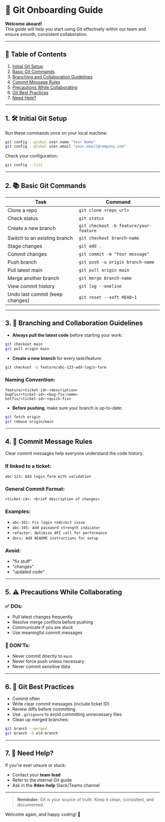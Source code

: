 
# 🧭 Git Onboarding Guide

**Welcome aboard!**  
This guide will help you start using Git effectively within our team and ensure smooth, consistent collaboration.

---

## 📌 Table of Contents

1. [Initial Git Setup](#1-initial-git-setup)  
2. [Basic Git Commands](#2-basic-git-commands)  
3. [Branching and Collaboration Guidelines](#3-branching-and-collaboration-guidelines)  
4. [Commit Message Rules](#4-commit-message-rules)  
5. [Precautions While Collaborating](#5-precautions-while-collaborating)  
6. [Git Best Practices](#6-git-best-practices)  
7. [Need Help?](#7-need-help)

---

## 1. 🛠️ Initial Git Setup

Run these commands once on your local machine:

```bash
git config --global user.name "Your Name"
git config --global user.email "your.email@company.com"
```

Check your configuration:

```bash
git config --list
```

---

## 2. 📚 Basic Git Commands

| Task                             | Command                                  |
|----------------------------------|------------------------------------------|
| Clone a repo                     | `git clone <repo_url>`                   |
| Check status                     | `git status`                             |
| Create a new branch              | `git checkout -b feature/your-feature`   |
| Switch to an existing branch     | `git checkout branch-name`               |
| Stage changes                    | `git add .`                              |
| Commit changes                   | `git commit -m "Your message"`           |
| Push branch                      | `git push -u origin branch-name`         |
| Pull latest main                 | `git pull origin main`                   |
| Merge another branch             | `git merge branch-name`                  |
| View commit history              | `git log --oneline`                      |
| Undo last commit (keep changes)  | `git reset --soft HEAD~1`                |

---

## 3. 🌿 Branching and Collaboration Guidelines

- **Always pull the latest code** before starting your work:

```bash
git checkout main
git pull origin main
```

- **Create a new branch** for every task/feature:

```bash
git checkout -b feature/abc-123-add-login-form
```

### Naming Convention:

```
feature/<ticket-id>-<description>
bugfix/<ticket-id>-<bug-fix-name>
hotfix/<ticket-id>-<quick-fix>
```

- **Before pushing**, make sure your branch is up-to-date:

```bash
git fetch origin
git rebase origin/main
```

---

## 4. 📝 Commit Message Rules

Clear commit messages help everyone understand the code history.

### If linked to a ticket:

```
abc-123: Add login form with validation
```

### General Commit Format:

```
<ticket-id>: <brief description of changes>
```

### Examples:
- `abc-201: Fix login redirect issue`
- `abc-345: Add password strength indicator`
- `refactor: Optimize API call for performance`
- `docs: Add README instructions for setup`

### Avoid:
- "fix stuff"
- "changes"
- "updated code"

---

## 5. ⚠️ Precautions While Collaborating

### ✅ DOs:
- Pull latest changes frequently
- Resolve merge conflicts before pushing
- Communicate if you are stuck
- Use meaningful commit messages

### 🚫 DON’Ts:
- Never commit directly to `main`
- Never force push unless necessary
- Never commit sensitive data

---

## 6. 🌟 Git Best Practices

- Commit often
- Write clear commit messages (include ticket ID)
- Review diffs before committing
- Use `.gitignore` to avoid committing unnecessary files
- Clean up merged branches:

```bash
git branch --merged
git branch -d old-branch
```

---

## 7. 💬 Need Help?

If you're ever unsure or stuck:

- Contact your **team lead**
- Refer to the internal Git guide
- Ask in the **#dev-help** Slack/Teams channel

---

> **Reminder:** Git is your source of truth. Keep it clean, consistent, and documented.

Welcome again, and happy coding! 🚀
